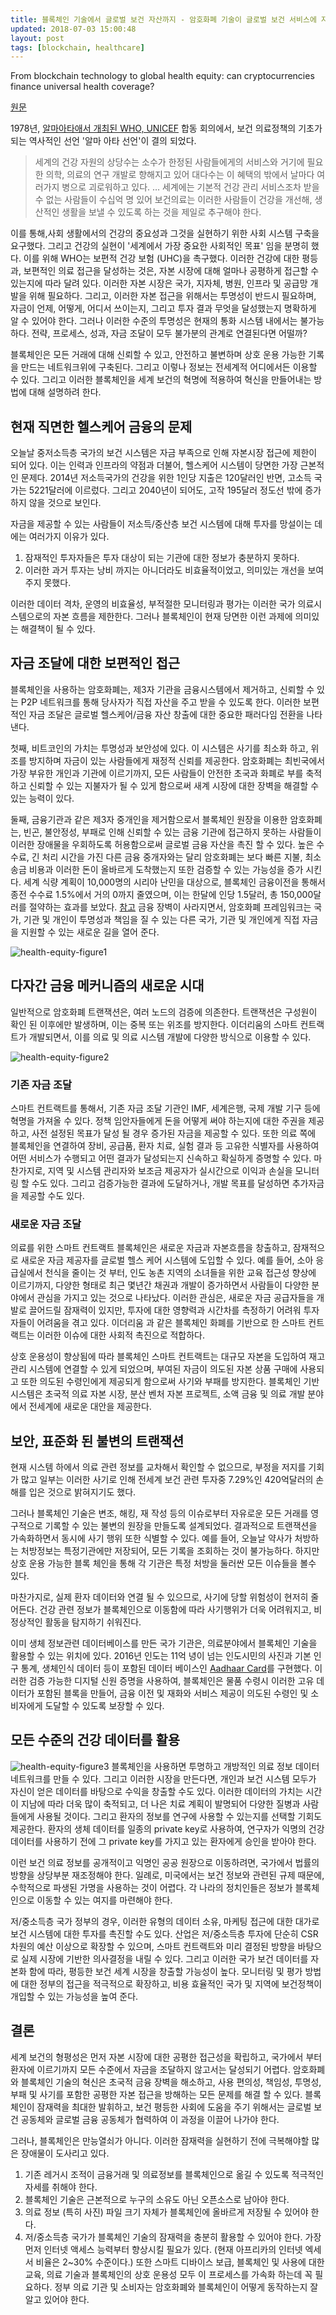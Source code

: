 ```yaml
---
title: 블록체인 기술에서 글로벌 보건 자산까지 - 암호화폐 기술이 글로벌 보건 서비스에 자본을 공급할 수 있는가?
updated: 2018-07-03 15:00:48
layout: post
tags: [blockchain, healthcare]
---
```


From blockchain technology to global health equity: can cryptocurrencies finance universal health coverage?

[원문](https://gh.bmj.com/content/2/4/e000570?utm_source=trendmd&utm_medium=cpc&utm_campaign=bmjgh&utm_content=consumer&utm_term=1-B)

1978년, [알마아타애서 개최된 WHO, UNICEF](http://www.pharmacist.or.kr/node/2679) 합동 회의에서, 보건 의료정책의 기초가 되는 역사적인 선언 '알마 아타 선언'이 결의 되었다. 

> 세계의 건강 자원의 상당수는 소수가 한정된 사람들에게의 서비스와 거기에 필요한 의학, 의료의 연구 개발로 향해지고 있어 대다수는 이 혜택의 밖에서 날마다 여러가지 병으로 괴로워하고 있다. … 세계에는 기본적 건강 관리 서비스조차 받을 수 없는 사람들이 수십억 명 있어 보건의료는 이러한 사람들이 건강을 개선해, 생산적인 생활을 보낼 수 있도록 하는 것을 제일로 추구해야 한다.

이를 통해,사회 생활에서의 건강의 중요성과 그것을 실현하기 위한 사회 시스템 구축을 요구했다. 그리고 건강의 실현이 '세계에서 가장 중요한 사회적인 목표' 임을 분명히 했다. 이를 위해 WHO는 보편적 건강 보험 (UHC)을 촉구했다. 이러한 건강에 대한 평등과, 보편적인 의료 접근을 달성하는 것은, 자본 시장에 대해 얼마나 공평하게 접근할 수 있는지에 따라 달려 있다. 이러한 자본 시장은 국가, 지자체, 병원, 인프라 및 공급망 개발을 위해 필요하다. 그리고, 이러한 자본 접근을 위해서는 투명성이 반드시 필요하며, 자금이 언제, 어떻게, 어디서 쓰이는지, 그리고 투자 결과 무엇을 달성했는지 명확하게 알 수 있어야 한다. 그러나 이러한 수준의 투명성은 현재의 통화 시스템 내에서는 불가능하다. 전략, 프로세스, 성과, 자금 조달이 모두 불가분의 관계로 연결된다면 어떨까?

블록체인은 모든 거래에 대해 신뢰할 수 있고, 안전하고 불변하며 상호 운용 가능한 기록을 만드는 네트워크위에 구축된다. 그리고 이렇나 정보는 전세계적 어디에서든 이용할 수 있다. 그리고 이러한 블록체인을 세계 보건의 혁명에 적용하여 혁신을 만들어내는 방법에 대해 설명하려 한다.

## 현재 직면한 헬스케어 금융의 문제

오늘날 중저소득층 국가의 보건 시스템은 자금 부족으로 인해 자본시장 접근에 제한이 되어 있다. 이는 인력과 인프라의 약점과 더불어, 헬스케어 시스템이 당면한 가장 근본적인 문제다. 2014년 저소득국가의 건강을 위한 1인당 지출은  120달러인 반면, 고소득 국가는 5221달러에 이르렀다. 그리고 2040년이 되어도, 고작 195달러 정도선 밖에 증가하지 않을 것으로 보인다.

자금을 제공할 수 있는 사람들이 저소득/중산층 보건 시스템에 대해 투자를 망설이는 데에는 여러가지 이유가 있다.

1. 잠재적인 투자자들은 투자 대상이 되는 기관에 대한 정보가 충분하지 못하다.
2. 이러한 과거 투자는 낭비 까지는 아니더라도 비효율적이었고, 의미있는 개선을 보여주지 못했다.

이러한 데이터 격차, 운영의 비효율성, 부적절한 모니터링과 평가는 이러한 국가 의료시스템으로의 자본 흐름을 제한한다. 그러나 블록체인이 현재 당면한 이런 과제에 의미있는 해결책이 될 수 있다.

## 자금 조달에 대한 보편적인 접근

블록체인을 사용하는 암호화폐는, 제3자 기관을 금융시스템에서 제거하고, 신뢰할 수 있는 P2P 네트워크를 통해 당사자가 직접 자산을 주고 받을 수 있도록 한다. 이러한 보편적인 자금 조달은 글로벌 헬스케어/금융 자산 창출에 대한 중요한 패러다임 전환을 나타낸다. 

첫째, 비트코인의 가치는 투명성과 보안성에 있다. 이 시스템은 사기를 최소화 하고, 위조를 방지하며 자금이 있는 사람들에게 재정적 신뢰를 제공한다. 암호화폐는 최빈국에서 가장 부유한 개인과 기관에 이르기까지, 모든 사람들이 안전한 초국과 화폐로 부를 축적하고 신뢰할 수 있는 지불자가 될 수 있게 함으로써 새계 시장에 대한 장벽을 해결할 수 있는 능력이 있다.

둘째, 금융기관과 같은 제3자 중개인을 제거함으로서 블록체인 원장을 이용한 암호화폐는, 빈곤, 불안정성, 부패로 인해 신뢰할 수 있는 금융 기관에 접근하지 못하는 사람들이 이러한 장애물을 우회하도록 허용함으로써 글로벌 금융 자산을 촉진 할 수 있다. 높은 수수료, 긴 처리 시간을 가진 다른 금융 중개자와는 달리 암호화폐는 보다 빠른 지불, 최소 송금 비용과 이러한 돈이 올바르게 도착했는지 또한 검증할 수 있는 가능성을 증가 시킨다. 세계 식량 계획이 10,000명의 시리아 난민을 대상으로, 블록체인 금융이전을 통해서 종전 수수료 1.5%에서 거의 0까지 줄였으며, 이는 한달에 인당 1.5달러, 총 150,000달러를 절약하는 효과를 보았다. [참고](https://www.cgdev.org/sites/default/files/blockchain-and-economic-development-hype-vs-reality_0.pdf) 금융 장벽이 사라지면서, 암호화폐 프레임워크는 국가, 기관 및 개인이 투명성과 책임을 질 수 있는 다른 국가, 기관 및 개인에게 직접 자금을 지원할 수 있는 새로운 길을 열어 준다.

![health-equity-figure1](/images/2018/07/health-equity-figure1.jpg)

## 다자간 금융 메커니즘의 새로운 시대

일반적으로 암호화폐 트랜잭션은, 여러 노드의 검증에 의존한다. 트랜잭션은 구성원이 확인 된 이후에만 발생하며, 이는 중복 또는 위조를 방지한다. 이더리움의 스마트 컨트랙트가 개발되면서, 이를 의료 및 의료 시스템 개발에 다양한 방식으로 이용할 수 있다.

![health-equity-figure2](/images/2018/07/health-equity-figure2.jpg)

### 기존 자금 조달

스마트 컨트랙트를 통해서, 기존 자금 조달 기관인 IMF, 세계은행, 국제 개발 기구 등에 혁명을 가져올 수 있다. 정책 임안자들에게 돈을 어떻게 써야 하는지에 대한 주권을 제공하고, 사전 설정된 목표가 달성 될 경우 증가된 자금을 제공할 수 있다. 또한 의료 쪽에 블록체인을 연결하여 장비, 공급품, 환자 치료, 실험 결과 등 고유한 식별자를 사용하여 어떤 서비스가 수행되고 어떤 결과가 달성되는지 신속하고 확실하게 증명할 수 있다. 마찬가지로, 지역 및 시스템 관리자와 보조금 제공자가 실시간으로 이익과 손실을 모니터링 할 수도 있다. 그리고 검증가능한 결과에 도달하거나, 개발 목표를 달성하면 추가자금을 제공할 수도 있다.

### 새로운 자금 조달

의료를 위한 스마트 컨트랙트 블록체인은 새로운 자금과 자본흐름을 창출하고, 잠재적으로 새로운 자금 제공자를 글로벌 헬스 케어 시스템에 도입할 수 있다.  예를 들어, 소아 응급실에서 천식을 줄이는 것 부터, 인도 농촌 지역의 소녀들을 위한 교육 접근성 향상에 이르기까지, 다양한 형태로 최근 몇년간 채권과 개발이 증가하면서 사람들이 다양한 분야에서 관심을 가지고 있는 것으로 나타났다. 이러한 관심은, 새로운 자금 공급자들을 개발로 끌어드릴 잠재력이 있지만, 투자에 대한 영향력과 시간차를 측정하기 어려워 투자자들이 어려움을 겪고 있다. 이더리움 과 같은 블록체인 화폐를 기반으로 한 스마트 컨트랙트는 이러한 이슈에 대한 사회적 촉진으로 적합하다.

상호 운용성이 향상됨에 따라 블록체인 스마트 컨트랙트는 대규모 자본을 도입하여 재고관리 시스템에 연결할 수 있게 되었으며, 부여된 자금이 의도된 자본 상품 구매에 사용되고 또한 의도된 수령인에게 제공되게 함으로써 사기와 부패를 방지한다. 블록체인 기반 시스템은 초국적 의료 자본 시장, 분산 벤처 자본 프로젝트, 소액 금융 및 의료 개발 분야에서 전세계에 새로운 대안을 제공한다.

## 보안, 표준화 된 불변의 트랜잭션

현재 시스템 하에서 의료 관련 정보를 교차해서 확인할 수 없으므로, 부정을 저지를 기회가 많고 일부는 이러한 사기로 인해 전세계 보건 관련 투자중 7.29%인 420억달러의 손해를 입은 것으로 밝혀지기도 했다.

그러나 블록체인 기술은 변조, 해킹, 재 작성 등의 이슈로부터 자유로운 모든 거래를 영구적으로 기록할 수 있는 불변의 원장을 만들도록 설계되었다. 결과적으로 트랜잭션을 가속화하면서 동시에 사기 행위 또한 식별할 수 있다. 예를 들어, 오늘날 약사가 처방하는 처방정보는 특정기관에만 저장되어, 모든 기록을 조회하는 것이 불가능하다. 하지만 상호 운용 가능한 블록 체인을 통해 각 기관은 특정 처방을 둘러싼 모든 이슈들을 볼수 있다.

마찬가지로, 실제 환자 데이터와 연결 될 수 있으므로, 사기에 당할 위험성이 현저히 줄어든다. 건강 관련 정보가 블록체인으로 이동함에 따라 사기행위가 더욱 어려워지고, 비정상적인 활동을 탐지하기 쉬워진다.

이미 생체 정보관련 데이터베이스를 만든 국가 기관은, 의료분야에서 블록체인 기술을 활용할 수 있는 위치에 있다. 2016년 인도는 11억 녕이 넘는 인도시민의 사진과 기본 인구 통계, 생체인식 데이터 등이 포함된 데이터 베이스인 [Aadhaar Card](https://www.uidai.gov.in/)를 구현했다. 이러한 검증 가능한 디지털 신원 증명을 사용하여, 블록체인은 물품 수령시 이러한 고유 데이터가 포함된 블록을 만들어, 금융 이전 및 재화와 서비스 제공이 의도된 수령인 및 소비자에게 도달할 수 있도록 보장할 수 있다.

## 모든 수준의 건강 데이터를 활용

![health-equity-figure3](/images/2018/07/health-equity-figure3.jpg)
블록체인을 사용하면 투명하고 개방적인 의료 정보 데이터 네트워크를 만들 수 있다. 그리고 이러한 시장을 만든다면, 개인과 보건 시스템 모두가 자신이 얻은 데이터를 바탕으로 수익을 창출할 수도 있다. 이러한 데이터의 가치는 시간이 지남에 따라 더욱 많이 축적되고, 더 나은 치료 계획이 발명되어 다양한 질병과 사람들에게 사용될 것이다. 그리고 환자의 정보를 연구에 사용할 수 있는지를 선택할 기회도 제공한다. 환자의 생체 데이터를 일종의 private key로 사용하여, 연구자가 익명의 건강데이터를 사용하기 전에 그 private key를 가지고 있는 환자에게 승인을 받아야 한다.

이런 보건 의료 정보를 공개적이고 익명인 공공 원장으로 이동하려면, 국가에서 법률의 방향을 상당부분 재조정해야 한다. 일례로, 미국에서는 보건 정보와 관련된 규제 때문에, 수학적으로 파생된 가명을 사용하는 것이 어렵다. 각 나라의 정치인들은 정보가 블록체인으로 이동할 수 있는 여지를 마련해야 한다.

저/중소득층 국가 정부의 경우, 이러한 유형의 데이터 소유, 마케팅 접근에 대한 대가로 보건 시스템에 대한 투자를 촉진할 수도 있다. 산업은 저/중소득층 투자에 단순히 CSR차원의 예산 이상으로 확장할 수 있으며, 스마트 컨트랙트와 미리 결정된 방향을 바탕으로 실제 시장에 기반한 의사결정을 내릴 수 있다. 그리고 이러한 국가 보건 데이터를 자본화 함에 따라, 평등한 보건 세계 시장을 창출할 가능성이 높다. 모니터링 및 평가 방법에 대한 정부의 접근을 적극적으로 확장하고, 비용 효율적인 국가 및 지역에 보건정책이 개입할 수 있는 가능성을 높여 준다.

## 결론

세계 보건의 형평성은 먼저 자본 시장에 대한 공평한 접근성을 확립하고, 국가에서 부터 환자에 이르기까지 모든 수준에서 자금을 조달하지 않고서는 달성되기 어렵다. 암호화폐와 블록체인 기술의 혁신은 초국적 금융 장벽을 해소하고, 사용 편의성, 책임성, 투명성, 부패 및 사기를 포함한 공평한 자본 접근을 방해하는 모든 문제를 해결 할 수 있다. 블록체인이 잠재력을 최대한 발휘하고, 보건 평등한 사회에 도움을 주기 위해서는 글로벌 보건 공동체와 글로벌 금융 공동체가 협력하여 이 과정을 이끌어 나가야 한다.

그러나, 블록체인은 만능열쇠가 아니다. 이러한 잠재력을 실현하기 전에 극복해야할 많은 장애물이 도사리고 있다. 

1. 기존 레거시 조적이 금융거래 및 의료정보를 블록체인으로 옮길 수 있도록 적극적인 자세를 취해야 한다.
2. 블록체인 기술은 근본적으로 누구의 소유도 아닌 오픈소스로 남아야 한다.
3. 의료 정보 (특히 사진) 파일 크기 자체가 블록체인에 올바르게 저장될 수 있어야 한다. 
4. 저/중소득층 국가가 블록체인 기술의 잠재력을 충분히 활용할 수 있어야 한다. 가장 먼저 인터넷 액세스 능력부터 향상시킬 필요가 있다. (현재 아프리카의 인터넷 엑세서 비율은 2~30% 수준이다.) 또한 스마트 디바이스 보급, 블록체인 및 사용에 대한 교육, 의료 기술과 블록체인의 상호 운용성 모두 이 프로세스를 가속화 하는데 꼭 필요하다. 정부 의료 기관 및 소비자는 암호화폐와 블록체인이 어떻게 동작하는지 잘 알고 있어야 한다. 